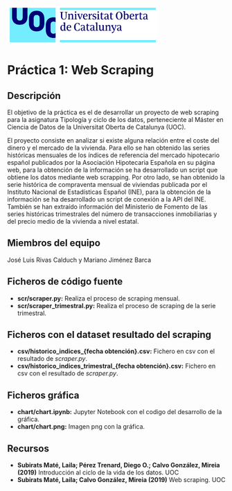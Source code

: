  ![Logo UOC](img/logo_uoc_peq.png?raw=true) 

# Práctica 1: Web Scraping

## Descripción

El objetivo de la práctica es el de desarrollar un proyecto de web scraping para la asignatura Tipología y ciclo de los datos, perteneciente al Máster en Ciencia de Datos de la Universitat Oberta de Catalunya (UOC).

El proyecto consiste en analizar si existe alguna relación entre el coste del dinero y el mercado de la vivienda. Para ello se han obtenido las series históricas mensuales de los índices de referencia del mercado hipotecario español publicados por la Asociación Hipotecaria Española en su página web, para la obtención de la información se ha desarrollado un script que obtiene los datos mediante web scrapping. Por otro lado, se han obtenido la serie histórica de compraventa mensual de viviendas publicada por el Instituto Nacional de Estadísticas Español (INE), para la obtención de la información se ha desarrollado un script de conexión a la API del INE. También se han extraído información del Ministerio de Fomento de las series históricas trimestrales del número de transacciones inmobiliarias y del precio medio de la vivienda a nivel estatal.

## Miembros del equipo

José Luis Rivas Calduch y Mariano Jiménez Barca

## Ficheros de código fuente
* **scr/scraper.py:** Realiza el proceso de scraping mensual.
* **scr/scraper_trimestral.py:** Realiza el proceso de scraping de la serie trimestral.

## Ficheros con el dataset resultado del scraping
* **csv/historico_indices_{fecha obtención}.csv:** Fichero en csv con el resultado de *scraper.py*.
* **csv/historico_indices_trimestral_{fecha obtención}.csv:** Fichero en csv con el resultado de *scraper.py*.

## Ficheros gráfica
* **chart/chart.ipynb:** Jupyter Notebook con el codigo del desarrollo de la gráfica.
* **chart/chart.png:** Imagen png con la gráfica.

## Recursos

* **Subirats Maté, Laila; Pérez Trenard, Diego O.; Calvo González, Mireia (2019)** Introducción al ciclo de la vida de los datos. UOC
* **Subirats Maté, Laila; Calvo González, Mireia (2019)** Web scraping. UOC

